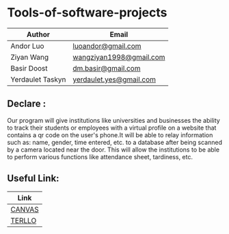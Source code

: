# Tools-of-software-projects
|Author|Email|
|---|---|
|Andor Luo|luoandor@gmail.com|
|Ziyan Wang|wangziyan1998@gmail.com|
|Basir Doost|dm.basir@gmail.com|
|Yerdaulet Taskyn|yerdaulet.yes@gmail.com|

## Declare :
Our program will give institutions like universities and businesses the ability to track their students or employees with a virtual profile on a website that contains a qr code on the user's phone.It will be able to relay information such as: name, gender, time entered, etc. to a database after being scanned by a camera located near the door. This will allow the institutions to be able to perform various functions like attendance sheet, tardiness, etc.

## Useful Link:
  |Link|
  |---|
  |[CANVAS](https://canvas.elte.hu/courses/2401)|
  |[TERLLO](https://trello.com/group6214)|
  
